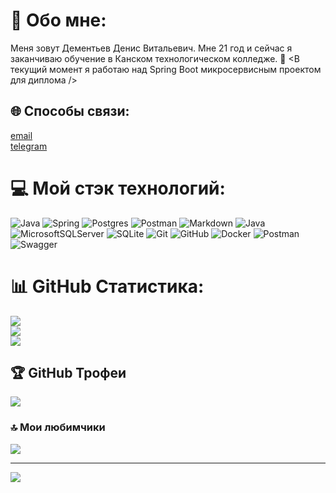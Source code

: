 # 💫 Обо мне:
Меня зовут Дементьев Денис Витальевич. Мне 21 год и сейчас я заканчиваю обучение в Канском технологическом колледже.
🔭 <В текущий момент я работаю над Spring Boot микросервисным проектом для диплома />


## 🌐 Способы связи:
[email](mailto:fiarr4ik@gmail.com) <br>
[telegram](https://t.me/Fiarr4ik)

# 💻 Мой стэк технологий:
![Java](https://img.shields.io/badge/java-%23ED8B00.svg?style=for-the-badge&logo=openjdk&logoColor=white) ![Spring](https://img.shields.io/badge/spring-%236DB33F.svg?style=for-the-badge&logo=spring&logoColor=white) ![Postgres](https://img.shields.io/badge/postgres-%23316192.svg?style=for-the-badge&logo=postgresql&logoColor=white) ![Postman](https://img.shields.io/badge/Postman-FF6C37?style=for-the-badge&logo=postman&logoColor=white) ![Markdown](https://img.shields.io/badge/markdown-%23000000.svg?style=for-the-badge&logo=markdown&logoColor=white) ![Java](https://img.shields.io/badge/java-%23ED8B00.svg?style=for-the-badge&logo=openjdk&logoColor=white) ![MicrosoftSQLServer](https://img.shields.io/badge/Microsoft%20SQL%20Server-CC2927?style=for-the-badge&logo=microsoft%20sql%20server&logoColor=white) ![SQLite](https://img.shields.io/badge/sqlite-%2307405e.svg?style=for-the-badge&logo=sqlite&logoColor=white) ![Git](https://img.shields.io/badge/git-%23F05033.svg?style=for-the-badge&logo=git&logoColor=white) ![GitHub](https://img.shields.io/badge/github-%23121011.svg?style=for-the-badge&logo=github&logoColor=white) ![Docker](https://img.shields.io/badge/docker-%230db7ed.svg?style=for-the-badge&logo=docker&logoColor=white) ![Postman](https://img.shields.io/badge/Postman-FF6C37?style=for-the-badge&logo=postman&logoColor=white) ![Swagger](https://img.shields.io/badge/-Swagger-%23Clojure?style=for-the-badge&logo=swagger&logoColor=white)
# 📊 GitHub Статистика:
![](https://github-readme-stats.vercel.app/api?username=Fiarr4ikDev&theme=github_dark&hide_border=false&include_all_commits=true&count_private=false)<br/>
![](https://nirzak-streak-stats.vercel.app/?user=Fiarr4ikDev&theme=github_dark&hide_border=false)<br/>
![](https://github-readme-stats.vercel.app/api/top-langs/?username=Fiarr4ikDev&theme=github_dark&hide_border=false&include_all_commits=true&count_private=false&layout=compact)

## 🏆 GitHub Трофеи
![](https://github-profile-trophy.vercel.app/?username=Fiarr4ikDev&theme=github_dark&no-frame=false&no-bg=true&margin-w=4)

### 🔝 Мои любимчики
![](https://github-contributor-stats.vercel.app/api?username=Fiarr4ikDev&limit=5&theme=dark&combine_all_yearly_contributions=true)

---
[![](https://visitcount.itsvg.in/api?id=Fiarr4ikDev&icon=0&color=0)](https://visitcount.itsvg.in)
